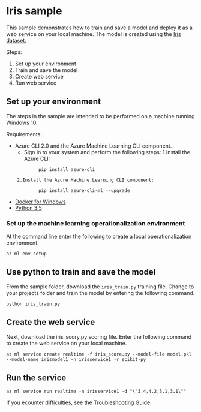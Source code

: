 # Iris sample

This sample demonstrates how to train and save a model and deploy it as a web service on your local machine. 
The model is created using the [Iris dataset](http://scikit-learn.org/stable/auto_examples/datasets/plot_iris_dataset.html). 

Steps:

1. Set up your environment
2. Train and save the model
3. Create web service
4. Run web service

## Set up your environment

The steps in the sample are intended to be performed on a machine running Windows 10.

Requirements:

* Azure CLI 2.0 and the Azure Machine Learning CLI component. 
    * Sign in to your system and perform the following steps:
        1.Install the Azure CLI:
```
            pip install azure-cli
```
        2.Install the Azure Machine Learning CLI component:
```
            pip install azure-cli-ml --upgrade
```
* [Docker for Windows](https://docs.docker.com/docker-for-windows/)
* [Python 3.5](https://www.python.org/downloads/)

### Set up the machine learning operationalization environment

At the command line enter the following to create a local operationalization environment.

```
az ml env setup 
```

## Use python to train and save the model 

From the sample folder, download the ```iris_train.py``` training file.
Change to your projects folder and train the model by entering the following command.
```
python iris_train.py
```

## Create the web service

Next, download the iris_scory.py scoring file.
Enter the following command to create the web service on your local machine.
```
az ml service create realtime -f iris_score.py --model-file model.pkl --model-name irismodel1 -n irisservice1 -r scikit-py
```
## Run the service

```
az ml service run realtime -n irisservice1 -d "\"3.4,4.2,5.1,3.1\""
```

If you ecounter difficulties, see the [Troubleshooting Guide](..\..\..\documentation\troubleshooting.md).
